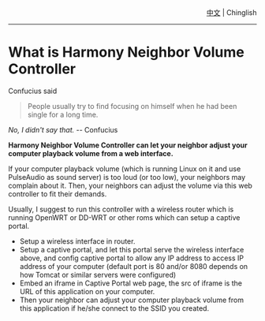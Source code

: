 <div style='text-align:right;'><a href='/doc/ReadMe.中文.md'>中文</a> | <span>Chinglish</span></div>

----

# What is Harmony Neighbor Volume Controller #
Confucius said
> People usually try to find focusing on himself when he had been single for a long time.

*No, I didn't say that.* -- Confucius

**Harmony Neighbor Volume Controller can let your neighbor adjust your computer playback volume from a web interface.**

If your computer playback volume (which is running Linux on it and use PulseAudio as sound server) is too loud (or too low), your neighbors may complain about it. Then, your neighbors can adjust the volume via this web controller to fit their demands.


Usually, I suggest to run this controller with a wireless router which is running OpenWRT or DD-WRT or other roms which can setup a captive portal.
* Setup a wireless interface in router.
* Setup a captive portal, and let this portal serve the wireless interface above, and config captive portal to allow any IP address to access IP address of your computer (default port is 80 and/or 8080 depends on how Tomcat or similar servers were configured)
* Embed an iframe in Captive Portal web page, the src of iframe is the URL of this application on your computer.
* Then your neighbor can adjust your computer playback volume from this application if he/she connect to the SSID you created.
